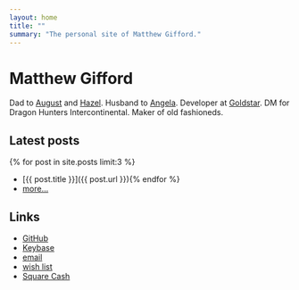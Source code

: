 ```yaml
---
layout: home
title: ""
summary: "The personal site of Matthew Gifford."
---
```


# Matthew Gifford

Dad to [August](http://www.augustgifford.com/) and [Hazel](http://www.hazelgifford.com/). Husband to [Angela](http://www.thegiffordranch.com/). Developer at [Goldstar](https://www.goldstar.com/). DM for Dragon Hunters Intercontinental. Maker of old fashioneds.

## Latest posts

{% for post in site.posts limit:3 %}	
- [{{ post.title }}]({{ post.url }}){% endfor %} 
- [more&hellip;](/posts)

## Links

- [GitHub](https://github.com/mattg)
- [Keybase](https://keybase.io/giff)
- [email](mailto:mgifford@gmail.com)
- [wish list](http://www.amazon.com/gp/registry/wishlist/O31YDA173GFW/ref=cm_wl_rlist_go_o?sort=priority&itemPerPage=25)
- [Square Cash](https://cash.me/$matthewgifford)
